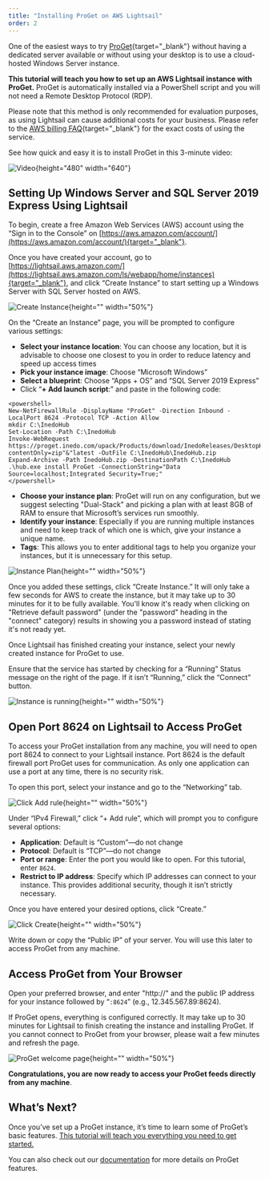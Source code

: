 ```yaml
---
title: "Installing ProGet on AWS Lightsail"
order: 2
---
```



One of the easiest ways to try [ProGet](https://inedo.com/proget){target="_blank"} without having a dedicated server available or without using your desktop is to use a cloud-hosted Windows Server instance.

**This tutorial will teach you how to set up an AWS Lightsail instance with ProGet.** ProGet is automatically installed via a PowerShell script and you will not need a Remote Desktop Protocol (RDP).

Please note that this method is only recommended for evaluation purposes, as using Lightsail can cause additional costs for your business. Please refer to the [AWS billing FAQ](https://aws.amazon.com/ec2/faqs/){target="_blank"} for the exact costs of using the service.

See how quick and easy it is to install ProGet in this 3-minute video:

![Video](https://www.youtube.com/watch?v=Ftqt9XJhgv8){height="480" width="640"}

## **Setting Up Windows Server and SQL Server 2019 Express Using Lightsail**

To begin, create a free Amazon Web Services (AWS) account using the “Sign in to the Console” on [https://aws.amazon.com/account/](https://aws.amazon.com/account/){target="_blank"}.

Once you have created your account, go to [https://lightsail.aws.amazon.com/](https://lightsail.aws.amazon.com/ls/webapp/home/instances){target="_blank"}, and click “Create Instance” to start setting up a Windows Server with SQL Server hosted on AWS.

![Create Instance](/resources/docs/proget-awslightsail-createinstance.png){height="" width="50%"}

On the “Create an Instance” page, you will be prompted to configure various settings:

* **Select your instance location**: You can choose any location, but it is advisable to choose one closest to you in order to reduce latency and speed up access times
* **Pick your instance image**: Choose “Microsoft Windows”
* **Select a blueprint**: Choose “Apps + OS” and “SQL Server 2019 Express”
* Click “**+ Add launch script**:” and paste in the following code: 
```
<powershell>
New-NetFirewallRule -DisplayName "ProGet" -Direction Inbound -LocalPort 8624 -Protocol TCP -Action Allow
mkdir C:\InedoHub
Set-Location -Path C:\InedoHub
Invoke-WebRequest https://proget.inedo.com/upack/Products/download/InedoReleases/DesktopHub?contentOnly=zip"&"latest -OutFile C:\InedoHub\InedoHub.zip
Expand-Archive -Path InedoHub.zip -DestinationPath C:\InedoHub
.\hub.exe install ProGet -ConnectionString="Data Source=localhost;Integrated Security=True;"
</powershell>
```

* **Choose your instance plan**: ProGet will run on any configuration, but we suggest selecting "Dual-Stack" and picking a plan with at least 8GB of RAM to ensure that Microsoft’s services run smoothly.
* **Identify your instance**: Especially if you are running multiple instances and need to keep track of which one is which, give your instance a unique name.
* **Tags**: This allows you to enter additional tags to help you organize your instances, but it is unnecessary for this setup.

![Instance Plan](/resources/docs/proget-awslightsail-instanceplan.png){height="" width="50%"}

Once you added these settings, click “Create Instance.” It will only take a few seconds for AWS to create the instance, but it may take up to 30 minutes for it to be fully available. You'll know it's ready when clicking on "Retrieve default password" (under the "password" heading in the "connect" category) results in showing you a password instead of stating it's not ready yet. 

Once Lightsail has finished creating your instance, select your newly created instance for ProGet to use.

Ensure that the service has started by checking for a “Running” Status message on the right of the page. If it isn’t “Running,” click the “Connect” button.

![Instance is running](/resources/docs/proget-awslightsail-instancerunning.png){height="" width="50%"}

## Open Port 8624 on Lightsail to Access ProGet
To access your ProGet installation from any machine, you will need to open port 8624 to connect to your Lightsail instance. Port 8624 is the default firewall port ProGet uses for communication. As only one application can use a port at any time, there is no security risk.

To open this port, select your instance and go to the “Networking” tab.

![Click Add rule](/resources/docs/proget-awslightsail-addrule.png){height="" width="50%"}

Under “IPv4 Firewall,” click “+ Add rule”, which will prompt you to configure several options:

* **Application**: Default is “Custom”—do not change
* **Protocol**: Default is “TCP”—do not change
* **Port or range**: Enter the port you would like to open. For this tutorial, enter `8624`.
* **Restrict to IP address**: Specify which IP addresses can connect to your instance. This provides additional security, though it isn’t strictly necessary.

Once you have entered your desired options, click “Create.”

![Click Create](/resources/docs/proget-awslightsail-create.png){height="" width="50%"}

Write down or copy the “Public IP” of your server. You will use this later to access ProGet from any machine.

## Access ProGet from Your Browser
Open your preferred browser, and enter "http://" and the public IP address for your instance followed by “`:8624`” (e.g., 12.345.567.89:8624).

If ProGet opens, everything is configured correctly. It may take up to 30 minutes for Lightsail to finish creating the instance and installing ProGet. If you cannot connect to ProGet from your browser, please wait a few minutes and refresh the page.

![ProGet welcome page](/resources/docs/proget-awslightsail-welcome.png){height="" width="50%"}

**Congratulations, you are now ready to access your ProGet feeds directly from any machine**.

## What’s Next?
Once you’ve set up a ProGet instance, it’s time to learn some of ProGet’s basic features. [This tutorial will teach you everything you need to get started.](https://inedo.com/proget/getting-started-with-proget)

You can also check out our [documentation](/docs/proget/overview) for more details on ProGet features.